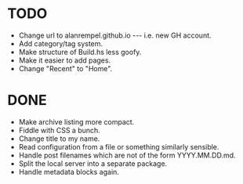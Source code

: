 # TODO
- Change url to alanrempel.github.io --- i.e. new GH account.
- Add category/tag system.
- Make structure of Build.hs less goofy.
- Make it easier to add pages.
- Change "Recent" to "Home".

# DONE
- Make archive listing more compact.
- Fiddle with CSS a bunch.
- Change title to my name.
- Read configuration from a file or something similarly sensible.
- Handle post filenames which are not of the form YYYY.MM.DD.md.
- Split the local server into a separate package.
- Handle metadata blocks again.
